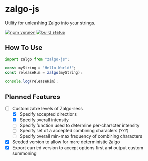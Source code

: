 # zalgo-js

Utility for unleashing Zalgo into your strings.

[![npm version](https://img.shields.io/npm/v/zalgo-js.svg?style=flat-square)](https://www.npmjs.com/package/zalgo-js)
[![build status](https://img.shields.io/travis/casieber/zalgo-js/master.svg?style=flat-square)](https://travis-ci.org/casieber/zalgo-js)

## How To Use

```javascript
import zalgo from "zalgo-js";

const myString = "Hello World!";
const releaseHim = zalgo(myString);

console.log(releaseHim);
```

## Planned Features

- [ ] Customizable levels of Zalgo-ness
  - [x] Specify accepted directions
  - [x] Specify overall intensity
  - [ ] Specify function used to determine per-character intensity
  - [ ] Specify set of a accepted combining characters (???)
  - [ ] Specify overall min-max frequency of combining characters
- [x] Seeded version to allow for more deterministic Zalgo
- [x] Export curried version to accept options first and output custom summoning